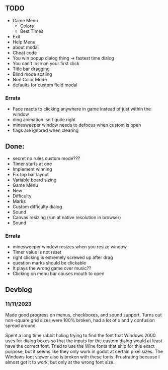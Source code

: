 ## TODO

- Game Menu
  - Colors
  - Best Times
 - Exit
- Help Menu
- about modal
- Cheat code
- You win popup dialog thing -> fastest time dialog
- You can't lose on your first click
- Title bar dragging
- Blind mode scaling
- Non Color Mode
- defaults for custom field modal

### Errata
- Face reacts to clicking anywhere in game instead of just within the window
- ding animation isn't quite right
- minesweeper window needs to defocus when custom is open
- flags are ignored when clearing

## Done:
- secret no rules custom mode???
- Timer starts at one
- Implement winning
- Fix top bar layout
- Variable board sizing
- Game Menu
 - New
 - Difficulty
 - Marks
 - Custom difficulty dialog
 - Sound
- Canvas resizing (run at native resolution in browser)
- Sound

### Errata
- minesweeper window resizes when you resize window
- Timer value is not reset
- right clicking is extremely screwed up after drag
- question marks should be clickable
- It plays the wrong game over music??
- Clicking on menu bar causes mouth to open

## Devblog

### 11/11/2023

Made good progress on menus, checkboxes, and sound support. Turns out non-square
grid sizes were 100% broken, had a lot of x and y confusion spread around.

Spent a long time rabbit holing trying to find the font that Windows 2000 uses 
for dialog boxes so that the inputs for the custom dialog would at least have 
the correct font. Tried to use the Wine fonts that ship for this exact purpose, 
but it seems like they only work in godot at certain pixel sizes. The Windows 
font viewer also is broken with these fonts. Frustrating because I almost got it 
to work, but only at the wrong font size. 